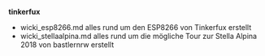 **tinkerfux** 

* wicki_esp8266.md alles rund um den ESP8266 von Tinkerfux erstellt
* wicki_stellaalpina.md alles rund um die mögliche Tour zur Stella Alpina 2018 von bastlernrw erstellt
